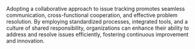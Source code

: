 Adopting a collaborative approach to issue tracking promotes seamless communication, cross-functional cooperation, and effective problem resolution. By employing standardized processes, integrated tools, and a culture of shared responsibility, organizations can enhance their ability to address and resolve issues efficiently, fostering continuous improvement and innovation.
